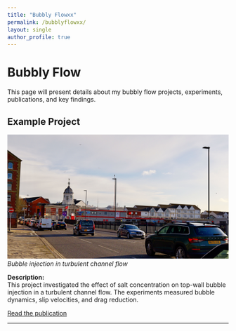 ```yaml
---
title: "Bubbly Flowxx"
permalink: /bubblyflowxx/
layout: single
author_profile: true
---
```


# Bubbly Flow

This page will present details about my bubbly flow projects, experiments, publications, and key findings.

<!-- Add your project descriptions, images, and links below -->

## Example Project

![Bubble injection in turbulent channel flow](/images/bubble_injection.jpg)
*Bubble injection in turbulent channel flow*

**Description:**  
This project investigated the effect of salt concentration on top-wall bubble injection in a turbulent channel flow. The experiments measured bubble dynamics, slip velocities, and drag reduction.

[Read the publication](https://doi.org/10.1007/s00348-024-03770-8)

---
